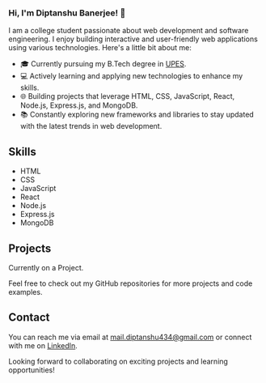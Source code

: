 <!--
**diptanshu1044/diptanshu1044** is a ✨ _special_ ✨ repository because its `README.md` (this file) appears on your GitHub profile.

Here are some ideas to get you started:

- 🔭 I’m currently working on ...
- 🌱 I’m currently learning ...
- 👯 I’m looking to collaborate on ...
- 🤔 I’m looking for help with ...
- 💬 Ask me about ...
- 📫 How to reach me: ...
- 😄 Pronouns: ...
- ⚡ Fun fact: ...
-->

### Hi, I'm Diptanshu Banerjee! 👋

I am a college student passionate about web development and software engineering. I enjoy building interactive and user-friendly web applications using various technologies. Here's a little bit about me:

- 🎓 Currently pursuing my B.Tech degree in [UPES](https://www.upes.ac.in/).
- 💻 Actively learning and applying new technologies to enhance my skills.
- 🌐 Building projects that leverage HTML, CSS, JavaScript, React, Node.js, Express.js, and MongoDB.
- 📚 Constantly exploring new frameworks and libraries to stay updated with the latest trends in web development.

## Skills

- HTML
- CSS
- JavaScript
- React
- Node.js
- Express.js
- MongoDB

## Projects

Currently on a Project.

Feel free to check out my GitHub repositories for more projects and code examples.

## Contact

You can reach me via email at [mail.diptanshu434@gmail.com](mailto:mail.diptanshu434@gmail.com) or connect with me on [LinkedIn](https://www.linkedin.com/in/diptanshu-banerjee-02149924a).

Looking forward to collaborating on exciting projects and learning opportunities!
